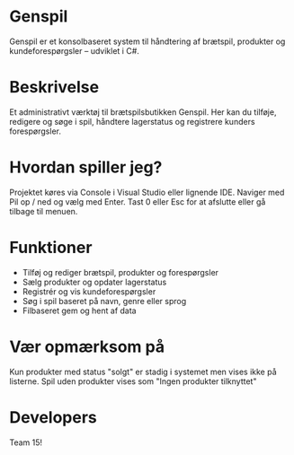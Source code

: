 # Genspil
Genspil er et konsolbaseret system til håndtering af brætspil, produkter og kundeforespørgsler – udviklet i C#.
# Beskrivelse
Et administrativt værktøj til brætspilsbutikken Genspil. Her kan du tilføje, redigere og søge i spil, håndtere lagerstatus og registrere kunders forespørgsler.
# Hvordan spiller jeg?
Projektet køres via Console i Visual Studio eller lignende IDE.
Naviger med Pil op / ned og vælg med Enter.
Tast 0 eller Esc for at afslutte eller gå tilbage til menuen.
# Funktioner
- Tilføj og rediger brætspil, produkter og forespørgsler
- Sælg produkter og opdater lagerstatus
- Registrér og vis kundeforespørgsler
- Søg i spil baseret på navn, genre eller sprog
- Filbaseret gem og hent af data
# Vær opmærksom på
Kun produkter med status "solgt" er stadig i systemet men vises ikke på listerne.
Spil uden produkter vises som "Ingen produkter tilknyttet"
# Developers
Team 15!
